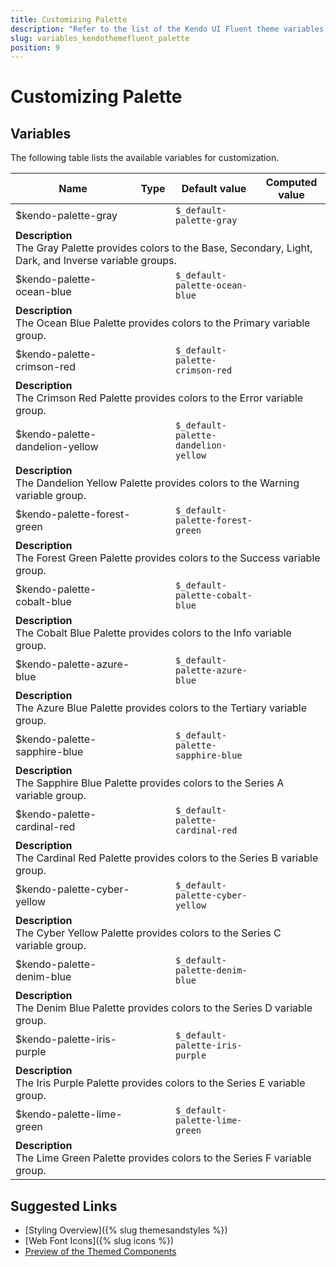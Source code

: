 ```yaml
---
title: Customizing Palette
description: "Refer to the list of the Kendo UI Fluent theme variables available for customization."
slug: variables_kendothemefluent_palette
position: 9
---
```


# Customizing Palette

## Variables

The following table lists the available variables for customization.

<table class="theme-variables">
    <colgroup>
    <col style="width: 200px; white-space:nowrap;" />
    <col />
    <col />
    <col />
</colgroup>
<thead>
    <tr>
        <th>Name</th>
        <th>Type</th>
        <th>Default value</th>
        <th>Computed value</th>
    </tr>
</thead>
<tbody>
        <tr>
    <td>$kendo-palette-gray</td>
    <td></td>
    <td><code>$_default-palette-gray</code></td>
    <td></td>
</tr>
<tr>
    <td colspan="4" class="theme-variables-description-container"><div><b>Description</b><div class="theme-variables-description">The Gray Palette provides colors to the Base, Secondary, Light, Dark, and Inverse variable groups.</div></div>
    </td>
</tr>
<tr>
    <td>$kendo-palette-ocean-blue</td>
    <td></td>
    <td><code>$_default-palette-ocean-blue</code></td>
    <td></td>
</tr>
<tr>
    <td colspan="4" class="theme-variables-description-container"><div><b>Description</b><div class="theme-variables-description">The Ocean Blue Palette provides colors to the Primary variable group.</div></div>
    </td>
</tr>
<tr>
    <td>$kendo-palette-crimson-red</td>
    <td></td>
    <td><code>$_default-palette-crimson-red</code></td>
    <td></td>
</tr>
<tr>
    <td colspan="4" class="theme-variables-description-container"><div><b>Description</b><div class="theme-variables-description">The Crimson Red Palette provides colors to the Error variable group.</div></div>
    </td>
</tr>
<tr>
    <td>$kendo-palette-dandelion-yellow</td>
    <td></td>
    <td><code>$_default-palette-dandelion-yellow</code></td>
    <td></td>
</tr>
<tr>
    <td colspan="4" class="theme-variables-description-container"><div><b>Description</b><div class="theme-variables-description">The Dandelion Yellow Palette provides colors to the Warning variable group.</div></div>
    </td>
</tr>
<tr>
    <td>$kendo-palette-forest-green</td>
    <td></td>
    <td><code>$_default-palette-forest-green</code></td>
    <td></td>
</tr>
<tr>
    <td colspan="4" class="theme-variables-description-container"><div><b>Description</b><div class="theme-variables-description">The Forest Green Palette provides colors to the Success variable group.</div></div>
    </td>
</tr>
<tr>
    <td>$kendo-palette-cobalt-blue</td>
    <td></td>
    <td><code>$_default-palette-cobalt-blue</code></td>
    <td></td>
</tr>
<tr>
    <td colspan="4" class="theme-variables-description-container"><div><b>Description</b><div class="theme-variables-description">The Cobalt Blue Palette provides colors to the Info variable group.</div></div>
    </td>
</tr>
<tr>
    <td>$kendo-palette-azure-blue</td>
    <td></td>
    <td><code>$_default-palette-azure-blue</code></td>
    <td></td>
</tr>
<tr>
    <td colspan="4" class="theme-variables-description-container"><div><b>Description</b><div class="theme-variables-description">The Azure Blue Palette provides colors to the Tertiary variable group.</div></div>
    </td>
</tr>
<tr>
    <td>$kendo-palette-sapphire-blue</td>
    <td></td>
    <td><code>$_default-palette-sapphire-blue</code></td>
    <td></td>
</tr>
<tr>
    <td colspan="4" class="theme-variables-description-container"><div><b>Description</b><div class="theme-variables-description">The Sapphire Blue Palette provides colors to the Series A variable group.</div></div>
    </td>
</tr>
<tr>
    <td>$kendo-palette-cardinal-red</td>
    <td></td>
    <td><code>$_default-palette-cardinal-red</code></td>
    <td></td>
</tr>
<tr>
    <td colspan="4" class="theme-variables-description-container"><div><b>Description</b><div class="theme-variables-description">The Cardinal Red Palette provides colors to the Series B variable group.</div></div>
    </td>
</tr>
<tr>
    <td>$kendo-palette-cyber-yellow</td>
    <td></td>
    <td><code>$_default-palette-cyber-yellow</code></td>
    <td></td>
</tr>
<tr>
    <td colspan="4" class="theme-variables-description-container"><div><b>Description</b><div class="theme-variables-description">The Cyber Yellow Palette provides colors to the Series C variable group.</div></div>
    </td>
</tr>
<tr>
    <td>$kendo-palette-denim-blue</td>
    <td></td>
    <td><code>$_default-palette-denim-blue</code></td>
    <td></td>
</tr>
<tr>
    <td colspan="4" class="theme-variables-description-container"><div><b>Description</b><div class="theme-variables-description">The Denim Blue Palette provides colors to the Series D variable group.</div></div>
    </td>
</tr>
<tr>
    <td>$kendo-palette-iris-purple</td>
    <td></td>
    <td><code>$_default-palette-iris-purple</code></td>
    <td></td>
</tr>
<tr>
    <td colspan="4" class="theme-variables-description-container"><div><b>Description</b><div class="theme-variables-description">The Iris Purple Palette provides colors to the Series E variable group.</div></div>
    </td>
</tr>
<tr>
    <td>$kendo-palette-lime-green</td>
    <td></td>
    <td><code>$_default-palette-lime-green</code></td>
    <td></td>
</tr>
<tr>
    <td colspan="4" class="theme-variables-description-container"><div><b>Description</b><div class="theme-variables-description">The Lime Green Palette provides colors to the Series F variable group.</div></div>
    </td>
</tr>
</tbody>
</table>

## Suggested Links

* [Styling Overview]({% slug themesandstyles %})
* [Web Font Icons]({% slug icons %})
* [Preview of the Themed Components](../)

